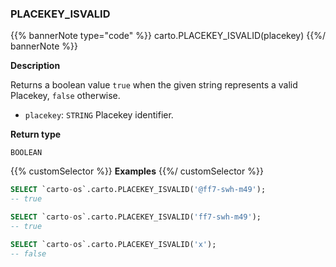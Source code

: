 ### PLACEKEY_ISVALID

{{% bannerNote type="code" %}}
carto.PLACEKEY_ISVALID(placekey)
{{%/ bannerNote %}}

**Description**

Returns a boolean value `true` when the given string represents a valid Placekey, `false` otherwise.

* `placekey`: `STRING` Placekey identifier.

**Return type**

`BOOLEAN`

{{% customSelector %}}
**Examples**
{{%/ customSelector %}}

```sql
SELECT `carto-os`.carto.PLACEKEY_ISVALID('@ff7-swh-m49');
-- true
```

```sql
SELECT `carto-os`.carto.PLACEKEY_ISVALID('ff7-swh-m49');
-- true
```

```sql
SELECT `carto-os`.carto.PLACEKEY_ISVALID('x');
-- false
```
